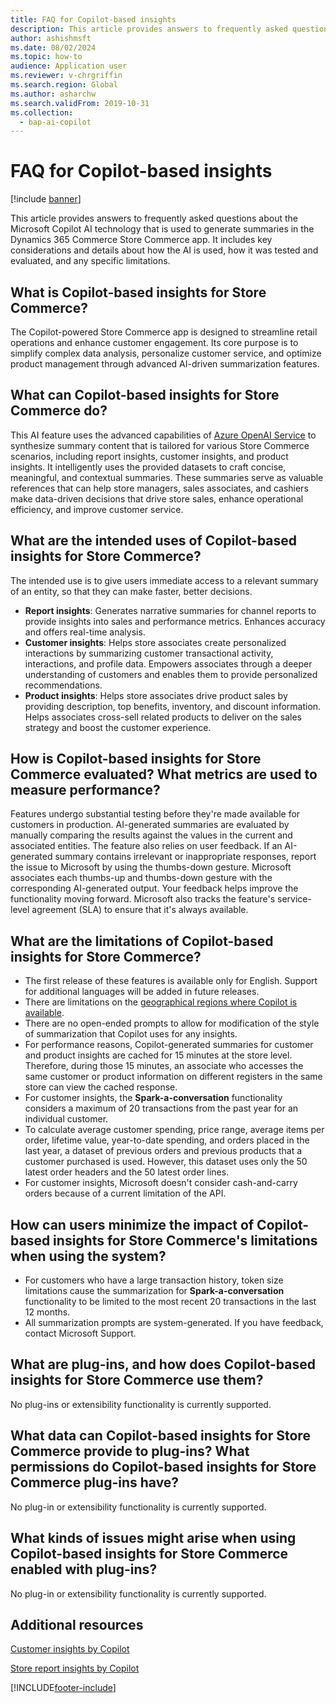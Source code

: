 ```yaml
---
title: FAQ for Copilot-based insights
description: This article provides answers to frequently asked questions about the Microsoft Copilot AI technology used to generate summaries in the Dynamics 365 Commerce Store Commerce app.
author: ashishmsft
ms.date: 08/02/2024
ms.topic: how-to
audience: Application user
ms.reviewer: v-chrgriffin
ms.search.region: Global
ms.author: asharchw
ms.search.validFrom: 2019-10-31
ms.collection:
  - bap-ai-copilot
---
```


# FAQ for Copilot-based insights

[!include [banner](../includes/banner.md)]

This article provides answers to frequently asked questions about the Microsoft Copilot AI technology that is used to generate summaries in the Dynamics 365 Commerce Store Commerce app. It includes key considerations and details about how the AI is used, how it was tested and evaluated, and any specific limitations.

## What is Copilot-based insights for Store Commerce?

The Copilot-powered Store Commerce app is designed to streamline retail operations and enhance customer engagement. Its core purpose is to simplify complex data analysis, personalize customer service, and optimize product management through advanced AI-driven summarization features.

## What can Copilot-based insights for Store Commerce do?

This AI feature uses the advanced capabilities of [Azure OpenAI Service](/azure/ai-services/openai/overview) to synthesize summary content that is tailored for various Store Commerce scenarios, including report insights, customer insights, and product insights. It intelligently uses the provided datasets to craft concise, meaningful, and contextual summaries. These summaries serve as valuable references that can help store managers, sales associates, and cashiers make data-driven decisions that drive store sales, enhance operational efficiency, and improve customer service.

## What are the intended uses of Copilot-based insights for Store Commerce?

The intended use is to give users immediate access to a relevant summary of an entity, so that they can make faster, better decisions.

- **Report insights**: Generates narrative summaries for channel reports to provide insights into sales and performance metrics. Enhances accuracy and offers real-time analysis. 
- **Customer insights**: Helps store associates create personalized interactions by summarizing customer transactional activity, interactions, and profile data. Empowers associates through a deeper understanding of customers and enables them to provide personalized recommendations.
- **Product insights**: Helps store associates drive product sales by providing description, top benefits, inventory, and discount information. Helps associates cross-sell related products to deliver on the sales strategy and boost the customer experience.

## How is Copilot-based insights for Store Commerce evaluated? What metrics are used to measure performance?

Features undergo substantial testing before they're made available for customers in production. AI-generated summaries are evaluated by manually comparing the results against the values in the current and associated entities. The feature also relies on user feedback. If an AI-generated summary contains irrelevant or inappropriate responses, report the issue to Microsoft by using the thumbs-down gesture. Microsoft associates each thumbs-up and thumbs-down gesture with the corresponding AI-generated output. Your feedback helps improve the functionality moving forward. Microsoft also tracks the feature's service-level agreement (SLA) to ensure that it's always available.

## What are the limitations of Copilot-based insights for Store Commerce?

- The first release of these features is available only for English. Support for additional languages will be added in future releases.
- There are limitations on the [geographical regions where Copilot is available](/power-platform/admin/geographical-availability-copilot).
- There are no open-ended prompts to allow for modification of the style of summarization that Copilot uses for any insights.
- For performance reasons, Copilot-generated summaries for customer and product insights are cached for 15 minutes at the store level. Therefore, during those 15 minutes, an associate who accesses the same customer or product information on different registers in the same store can view the cached response.
- For customer insights, the **Spark-a-conversation** functionality considers a maximum of 20 transactions from the past year for an individual customer.
- To calculate average customer spending, price range, average items per order, lifetime value, year-to-date spending, and orders placed in the last year, a dataset of previous orders and previous products that a customer purchased is used. However, this dataset uses only the 50 latest order headers and the 50 latest order lines.
- For customer insights, Microsoft doesn't consider cash-and-carry orders because of a current limitation of the API.

## How can users minimize the impact of Copilot-based insights for Store Commerce's limitations when using the system?

- For customers who have a large transaction history, token size limitations cause the summarization for **Spark-a-conversation** functionality to be limited to the most recent 20 transactions in the last 12 months.
- All summarization prompts are system-generated. If you have feedback, contact Microsoft Support.

## What are plug-ins, and how does Copilot-based insights for Store Commerce use them?

No plug-ins or extensibility functionality is currently supported.

## What data can Copilot-based insights for Store Commerce provide to plug-ins? What permissions do Copilot-based insights for Store Commerce plug-ins have? 

No plug-in or extensibility functionality is currently supported.

## What kinds of issues might arise when using Copilot-based insights for Store Commerce enabled with plug-ins?

No plug-in or extensibility functionality is currently supported.

## Additional resources

[Customer insights by Copilot](../copilot-pos-customer-insights.md)

[Store report insights by Copilot](../copilot-pos-report-insights.md)

[!INCLUDE[footer-include](../../includes/footer-banner.md)]
